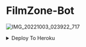 # FilmZone-Bot
![IMG_20221003_023922_717](https://user-images.githubusercontent.com/113157573/196064194-a7f2ef66-9046-4587-9a07-8ec466e4d699.jpg)

<details><summary>Deploy To Heroku</summary>
<p>
<br>
<a href="https://heroku.com/deploy?template=https://github.com/TGDarkLord/FilmZone-Robot">
  <img src="https://www.herokucdn.com/deploy/button.svg" alt="Deploy">
</a>
</p>
</details>
